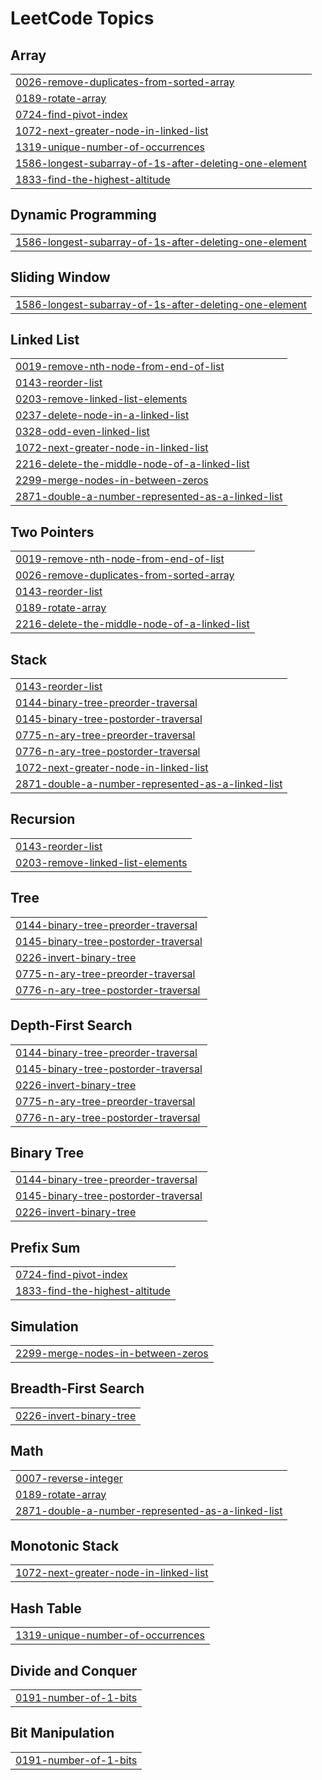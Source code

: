 

<!---LeetCode Topics Start-->
# LeetCode Topics
## Array
|  |
| ------- |
| [0026-remove-duplicates-from-sorted-array](https://github.com/neuralakarshit/leetcodewithAkarshit/tree/master/0026-remove-duplicates-from-sorted-array) |
| [0189-rotate-array](https://github.com/neuralakarshit/leetcodewithAkarshit/tree/master/0189-rotate-array) |
| [0724-find-pivot-index](https://github.com/neuralakarshit/leetcodewithAkarshit/tree/master/0724-find-pivot-index) |
| [1072-next-greater-node-in-linked-list](https://github.com/neuralakarshit/leetcodewithAkarshit/tree/master/1072-next-greater-node-in-linked-list) |
| [1319-unique-number-of-occurrences](https://github.com/neuralakarshit/leetcodewithAkarshit/tree/master/1319-unique-number-of-occurrences) |
| [1586-longest-subarray-of-1s-after-deleting-one-element](https://github.com/neuralakarshit/leetcodewithAkarshit/tree/master/1586-longest-subarray-of-1s-after-deleting-one-element) |
| [1833-find-the-highest-altitude](https://github.com/neuralakarshit/leetcodewithAkarshit/tree/master/1833-find-the-highest-altitude) |
## Dynamic Programming
|  |
| ------- |
| [1586-longest-subarray-of-1s-after-deleting-one-element](https://github.com/neuralakarshit/leetcodewithAkarshit/tree/master/1586-longest-subarray-of-1s-after-deleting-one-element) |
## Sliding Window
|  |
| ------- |
| [1586-longest-subarray-of-1s-after-deleting-one-element](https://github.com/neuralakarshit/leetcodewithAkarshit/tree/master/1586-longest-subarray-of-1s-after-deleting-one-element) |
## Linked List
|  |
| ------- |
| [0019-remove-nth-node-from-end-of-list](https://github.com/neuralakarshit/leetcodewithAkarshit/tree/master/0019-remove-nth-node-from-end-of-list) |
| [0143-reorder-list](https://github.com/neuralakarshit/leetcodewithAkarshit/tree/master/0143-reorder-list) |
| [0203-remove-linked-list-elements](https://github.com/neuralakarshit/leetcodewithAkarshit/tree/master/0203-remove-linked-list-elements) |
| [0237-delete-node-in-a-linked-list](https://github.com/neuralakarshit/leetcodewithAkarshit/tree/master/0237-delete-node-in-a-linked-list) |
| [0328-odd-even-linked-list](https://github.com/neuralakarshit/leetcodewithAkarshit/tree/master/0328-odd-even-linked-list) |
| [1072-next-greater-node-in-linked-list](https://github.com/neuralakarshit/leetcodewithAkarshit/tree/master/1072-next-greater-node-in-linked-list) |
| [2216-delete-the-middle-node-of-a-linked-list](https://github.com/neuralakarshit/leetcodewithAkarshit/tree/master/2216-delete-the-middle-node-of-a-linked-list) |
| [2299-merge-nodes-in-between-zeros](https://github.com/neuralakarshit/leetcodewithAkarshit/tree/master/2299-merge-nodes-in-between-zeros) |
| [2871-double-a-number-represented-as-a-linked-list](https://github.com/neuralakarshit/leetcodewithAkarshit/tree/master/2871-double-a-number-represented-as-a-linked-list) |
## Two Pointers
|  |
| ------- |
| [0019-remove-nth-node-from-end-of-list](https://github.com/neuralakarshit/leetcodewithAkarshit/tree/master/0019-remove-nth-node-from-end-of-list) |
| [0026-remove-duplicates-from-sorted-array](https://github.com/neuralakarshit/leetcodewithAkarshit/tree/master/0026-remove-duplicates-from-sorted-array) |
| [0143-reorder-list](https://github.com/neuralakarshit/leetcodewithAkarshit/tree/master/0143-reorder-list) |
| [0189-rotate-array](https://github.com/neuralakarshit/leetcodewithAkarshit/tree/master/0189-rotate-array) |
| [2216-delete-the-middle-node-of-a-linked-list](https://github.com/neuralakarshit/leetcodewithAkarshit/tree/master/2216-delete-the-middle-node-of-a-linked-list) |
## Stack
|  |
| ------- |
| [0143-reorder-list](https://github.com/neuralakarshit/leetcodewithAkarshit/tree/master/0143-reorder-list) |
| [0144-binary-tree-preorder-traversal](https://github.com/neuralakarshit/leetcodewithAkarshit/tree/master/0144-binary-tree-preorder-traversal) |
| [0145-binary-tree-postorder-traversal](https://github.com/neuralakarshit/leetcodewithAkarshit/tree/master/0145-binary-tree-postorder-traversal) |
| [0775-n-ary-tree-preorder-traversal](https://github.com/neuralakarshit/leetcodewithAkarshit/tree/master/0775-n-ary-tree-preorder-traversal) |
| [0776-n-ary-tree-postorder-traversal](https://github.com/neuralakarshit/leetcodewithAkarshit/tree/master/0776-n-ary-tree-postorder-traversal) |
| [1072-next-greater-node-in-linked-list](https://github.com/neuralakarshit/leetcodewithAkarshit/tree/master/1072-next-greater-node-in-linked-list) |
| [2871-double-a-number-represented-as-a-linked-list](https://github.com/neuralakarshit/leetcodewithAkarshit/tree/master/2871-double-a-number-represented-as-a-linked-list) |
## Recursion
|  |
| ------- |
| [0143-reorder-list](https://github.com/neuralakarshit/leetcodewithAkarshit/tree/master/0143-reorder-list) |
| [0203-remove-linked-list-elements](https://github.com/neuralakarshit/leetcodewithAkarshit/tree/master/0203-remove-linked-list-elements) |
## Tree
|  |
| ------- |
| [0144-binary-tree-preorder-traversal](https://github.com/neuralakarshit/leetcodewithAkarshit/tree/master/0144-binary-tree-preorder-traversal) |
| [0145-binary-tree-postorder-traversal](https://github.com/neuralakarshit/leetcodewithAkarshit/tree/master/0145-binary-tree-postorder-traversal) |
| [0226-invert-binary-tree](https://github.com/neuralakarshit/leetcodewithAkarshit/tree/master/0226-invert-binary-tree) |
| [0775-n-ary-tree-preorder-traversal](https://github.com/neuralakarshit/leetcodewithAkarshit/tree/master/0775-n-ary-tree-preorder-traversal) |
| [0776-n-ary-tree-postorder-traversal](https://github.com/neuralakarshit/leetcodewithAkarshit/tree/master/0776-n-ary-tree-postorder-traversal) |
## Depth-First Search
|  |
| ------- |
| [0144-binary-tree-preorder-traversal](https://github.com/neuralakarshit/leetcodewithAkarshit/tree/master/0144-binary-tree-preorder-traversal) |
| [0145-binary-tree-postorder-traversal](https://github.com/neuralakarshit/leetcodewithAkarshit/tree/master/0145-binary-tree-postorder-traversal) |
| [0226-invert-binary-tree](https://github.com/neuralakarshit/leetcodewithAkarshit/tree/master/0226-invert-binary-tree) |
| [0775-n-ary-tree-preorder-traversal](https://github.com/neuralakarshit/leetcodewithAkarshit/tree/master/0775-n-ary-tree-preorder-traversal) |
| [0776-n-ary-tree-postorder-traversal](https://github.com/neuralakarshit/leetcodewithAkarshit/tree/master/0776-n-ary-tree-postorder-traversal) |
## Binary Tree
|  |
| ------- |
| [0144-binary-tree-preorder-traversal](https://github.com/neuralakarshit/leetcodewithAkarshit/tree/master/0144-binary-tree-preorder-traversal) |
| [0145-binary-tree-postorder-traversal](https://github.com/neuralakarshit/leetcodewithAkarshit/tree/master/0145-binary-tree-postorder-traversal) |
| [0226-invert-binary-tree](https://github.com/neuralakarshit/leetcodewithAkarshit/tree/master/0226-invert-binary-tree) |
## Prefix Sum
|  |
| ------- |
| [0724-find-pivot-index](https://github.com/neuralakarshit/leetcodewithAkarshit/tree/master/0724-find-pivot-index) |
| [1833-find-the-highest-altitude](https://github.com/neuralakarshit/leetcodewithAkarshit/tree/master/1833-find-the-highest-altitude) |
## Simulation
|  |
| ------- |
| [2299-merge-nodes-in-between-zeros](https://github.com/neuralakarshit/leetcodewithAkarshit/tree/master/2299-merge-nodes-in-between-zeros) |
## Breadth-First Search
|  |
| ------- |
| [0226-invert-binary-tree](https://github.com/neuralakarshit/leetcodewithAkarshit/tree/master/0226-invert-binary-tree) |
## Math
|  |
| ------- |
| [0007-reverse-integer](https://github.com/neuralakarshit/leetcodewithAkarshit/tree/master/0007-reverse-integer) |
| [0189-rotate-array](https://github.com/neuralakarshit/leetcodewithAkarshit/tree/master/0189-rotate-array) |
| [2871-double-a-number-represented-as-a-linked-list](https://github.com/neuralakarshit/leetcodewithAkarshit/tree/master/2871-double-a-number-represented-as-a-linked-list) |
## Monotonic Stack
|  |
| ------- |
| [1072-next-greater-node-in-linked-list](https://github.com/neuralakarshit/leetcodewithAkarshit/tree/master/1072-next-greater-node-in-linked-list) |
## Hash Table
|  |
| ------- |
| [1319-unique-number-of-occurrences](https://github.com/neuralakarshit/leetcodewithAkarshit/tree/master/1319-unique-number-of-occurrences) |
## Divide and Conquer
|  |
| ------- |
| [0191-number-of-1-bits](https://github.com/neuralakarshit/leetcodewithAkarshit/tree/master/0191-number-of-1-bits) |
## Bit Manipulation
|  |
| ------- |
| [0191-number-of-1-bits](https://github.com/neuralakarshit/leetcodewithAkarshit/tree/master/0191-number-of-1-bits) |
<!---LeetCode Topics End-->